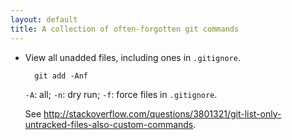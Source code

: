 ```yaml
---
layout: default
title: A collection of often-forgotten git commands
---
```


- View all unadded files, including ones in <code>.gitignore</code>.

        git add -Anf

   <code>-A</code>: all; <code>-n</code>: dry run; <code>-f</code>: force files in <code>.gitignore</code>.

   See <http://stackoverflow.com/questions/3801321/git-list-only-untracked-files-also-custom-commands>.
